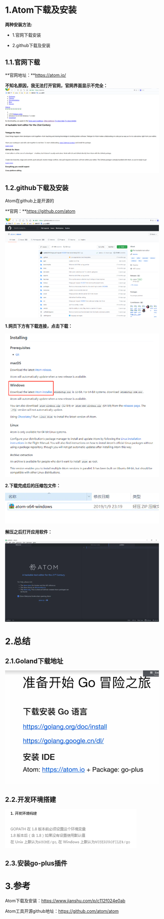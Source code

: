 # 1.Atom下载及安装
**两种安装方法:**

* 1.官网下载安装

* 2.github下载及安装

## 1.1.官网下载

**官网地址：**https://atom.io/

**不知名原因，我无法打开官网，官网界面显示不完全：**
![](/static/image/微信截图_20201027114703.png)

## 1.2.github下载及安装

Atom在github上是开源的

**官网：**https://github.com/atom

![](/static/image/微信截图_20201027114821.png)

**1.网页下方有下载连接，点击下载：**

![](/static/image/微信截图_20201027114902.png)

**2.下载完成后的压缩包文件：**

![](/static/image/15304406-5962ce10525db2bd.webp)

**解压之后打开应用软件：**

![](/static/image/15304406-a2388a1aab2a138d.webp)

# 2.总结

## 2.1.Goland下载地址

![](/static/image/微信截图_20201027103703.png)

## 2.2.开发环境搭建
![](/static/image/微信截图_20201027104834.png)

## 2.3.安装go-plus插件

# 3.参考

Atom下载及安装：https://www.jianshu.com/p/c112f024e0ab

Atom工具开源github地址：https://github.com/atom/atom






